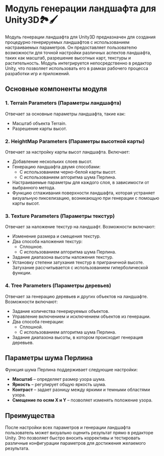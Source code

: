 # Модуль генерации ландшафта для Unity3D🏞️🖌️

Модуль генерации ландшафта для Unity3D предназначен для создания процедурно генерируемых ландшафтов с использованием настраиваемых параметров. Он предоставляет пользователю возможности для точной настройки различных аспектов ландшафта, таких как масштаб, разрешение высотных карт, текстуры и растительность. Модуль интегрируется непосредственно в редактор Unity, что позволяет использовать его в рамках рабочего процесса разработки игр и приложений.

## Основные компоненты модуля

### 1. Terrain Parameters (Параметры ландшафта)
Отвечает за основные параметры ландшафта, такие как:
- Масштаб объекта Terrain.
- Разрешение карты высот.

### 2. HeightMap Parameters (Параметры высотной карты)
Отвечает за настройку карты высот ландшафта. Включает:
- Добавление нескольких слоев высот.
- Генерацию ландшафта двумя способами:
  - С использованием черно-белой карты высот.
  - С использованием алгоритма шума Перлина.
- Настраиваемые параметры для каждого слоя, в зависимости от выбранного метода.
- Функцию сглаживания поверхности ландшафта, которая устраняет визуальную пикселизацию, возникающую при генерации с помощью карты высот.

### 3. Texture Parameters (Параметры текстур)
Отвечает за наложение текстур на ландшафт. Возможности включают:
- Изменение размера и смещения текстур.
- Два способа наложения текстур:
  - Сплошное.
  - С использованием алгоритма шума Перлина.
- Задание диапазона высоты наложения текстур.
- Установку степени затухания текстур в приграничной высоте. Затухание рассчитывается с использованием гиперболической функции.

### 4. Tree Parameters (Параметры деревьев)
Отвечает за генерацию деревьев и других объектов на ландшафте. Возможности включают:
- Задание количества генерируемых объектов.
- Управление включением и исключением объектов из генерации.
- Два способа генерации:
  - Сплошной.
  - С использованием алгоритма шума Перлина.
- Задание диапазона высоты, в котором происходит генерация деревьев.

## Параметры шума Перлина
Функция шума Перлина поддерживает следующие настройки:
- **Масштаб** – определяет размер узора шума.
- **Яркость** – регулирует общую яркость шума.
- **Контраст** – задает разницу между яркими и темными областями узора.
- **Смещение по осям X и Y** – позволяет изменять положение узора.

## Преимущества
После настройки всех параметров и генерации ландшафта пользователь может визуально оценить результат прямо в редакторе Unity. Это позволяет быстро вносить коррективы и тестировать различные конфигурации параметров для достижения желаемого результата.
